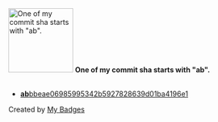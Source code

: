 <img src="https://my-badges.github.io/my-badges/ab-commit.png" alt="One of my commit sha starts with &quot;ab&quot;." title="One of my commit sha starts with &quot;ab&quot;." width="128">
<strong>One of my commit sha starts with &quot;ab&quot;.</strong>
<br><br>

- <a href="https://github.com/prinzpiuz/prinzpiuz.github.io/commit/abbbeae06985995342b5927828639d01ba4196e1"><strong>ab</strong>bbeae06985995342b5927828639d01ba4196e1</a>


Created by <a href="https://github.com/my-badges/my-badges">My Badges</a>